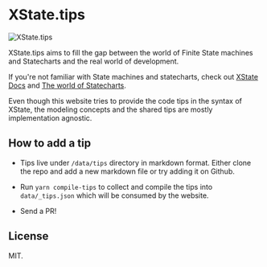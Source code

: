 # XState.tips

![XState.tips](https://i.imgur.com/ui2yfFp.jpg)

XState.tips aims to fill the gap between the world of Finite State machines and Statecharts and the real world of development.

If you're not familiar with State machines and statecharts, check out [XState Docs](https://xstate.js.org) and [The world of Statecharts](https://statecharts.github.io).

Even though this website tries to provide the code tips in the syntax of XState, the modeling concepts and the shared tips are mostly implementation agnostic.

## How to add a tip

- Tips live under `/data/tips` directory in markdown format. Either clone the repo and add a new markdown file or try adding it on Github.

- Run `yarn compile-tips` to collect and compile the tips into `data/_tips.json` which will be consumed by the website.

- Send a PR!

## License

MIT.
